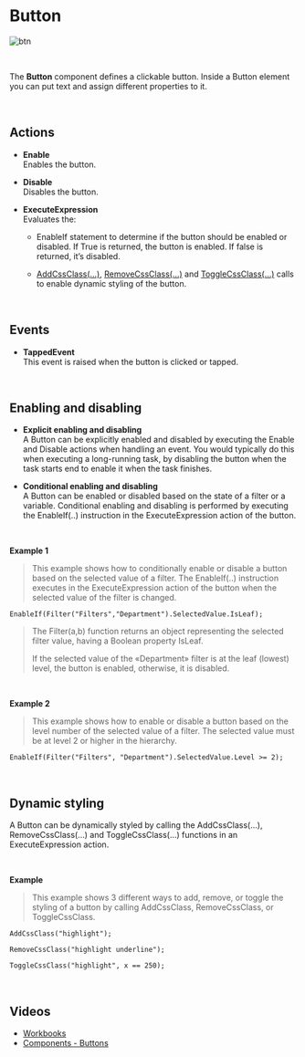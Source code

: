 
# Button

![btn](https://profitbasedocs.blob.core.windows.net/images/btnUI.png)

<br/>

The **Button** component defines a clickable button. Inside a Button element you can put text and assign different properties to it.

<br/>

## Actions

*	**Enable**  
Enables the button.

*	**Disable**  
Disables the button.

*	**ExecuteExpression**  
 Evaluates the:

    *	EnableIf statement to determine if the button should be enabled or disabled. If True is returned, the button is enabled. If false is returned, it’s disabled. 

    *	[AddCssClass(…)](../../programmingmodel/instructions/cssclass.md), [RemoveCssClass(…)](../../programmingmodel/instructions/cssclass.md) and [ToggleCssClass(…)](../../programmingmodel/instructions/cssclass.md) calls to enable dynamic styling of the button.

<br/>

## Events

*	**TappedEvent**  
This event is raised when the button is clicked or tapped.

<br/>

## Enabling and disabling

*	**Explicit enabling and disabling**  
A Button can be explicitly enabled and disabled by executing the Enable and Disable actions when handling an event. You would typically do this when executing a long-running task, by disabling the button when the task starts end to enable it when the task finishes.

*	**Conditional enabling and disabling**   
A Button can be enabled or disabled based on the state of a filter or a variable. 
Conditional enabling and disabling is performed by executing the EnableIf(..) instruction in the ExecuteExpression action of the button. 

<br/>


**Example 1**
>
>This example shows how to conditionally enable or disable a button based on the selected value of a filter. The EnableIf(..) instruction executes in the ExecuteExpression action of the button when the selected value of the filter is changed. 
>
```
EnableIf(Filter("Filters","Department").SelectedValue.IsLeaf);
```
>
>The Filter(a,b) function returns an object representing the selected filter value, having a Boolean property IsLeaf.
>
>If the selected value of the «Department» filter is at the leaf (lowest) level, the button is enabled, otherwise, it is disabled.

<br/>

**Example 2**
>
>This example shows how to enable or disable a button based on the level number of the selected value of a filter. The selected value must be at level 2 or higher in the hierarchy.
>
```
EnableIf(Filter("Filters", "Department").SelectedValue.Level >= 2);
```

<br/>


## Dynamic styling

A Button can be dynamically styled by calling the AddCssClass(…), RemoveCssClass(…) and ToggleCssClass(…) functions in an ExecuteExpression action.

<br/>

**Example**
>
>This example shows 3 different ways to add, remove, or toggle the styling of a button by calling AddCssClass, RemoveCssClass, or ToggleCssClass.
>
```
AddCssClass("highlight");
```
>
```
RemoveCssClass("highlight underline");
```
>
```
ToggleCssClass("highlight", x == 250);
```

<br/>


## Videos

* [Workbooks](../../../../videos/workbooks.md)
* [Components - Buttons](https://profitbasedocs.blob.core.windows.net/videos/Workbook%20-%20Buttons.mp4)